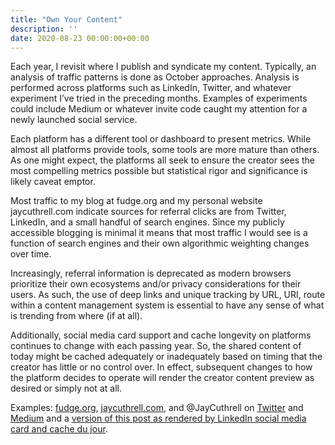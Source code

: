 ```yaml
---
title: "Own Your Content"
description: ''
date: 2020-08-23 00:00:00+00:00
---
```


Each year, I revisit where I publish and syndicate my content. Typically, an analysis of traffic patterns is done as October approaches. Analysis is performed across platforms such as LinkedIn, Twitter, and whatever experiment I’ve tried in the preceding months. Examples of experiments could include Medium or whatever invite code caught my attention for a newly launched social service.

Each platform has a different tool or dashboard to present metrics. While almost all platforms provide tools, some tools are more mature than others. As one might expect, the platforms all seek to ensure the creator sees the most compelling metrics possible but statistical rigor and significance is likely caveat emptor.

Most traffic to my blog at fudge.org and my personal website jaycuthrell.com indicate sources for referral clicks are from Twitter, LinkedIn, and a small handful of search engines. Since my publicly accessible blogging is minimal it means that most traffic I would see is a function of search engines and their own algorithmic weighting changes over time.

Increasingly, referral information is deprecated as modern browsers prioritize their own ecosystems and/or privacy considerations for their users. As such, the use of deep links and unique tracking by URL, URI, route within a content management system is essential to have any sense of what is trending from where (if at all).

Additionally, social media card support and cache longevity on platforms continues to change with each passing year. So, the shared content of today might be cached adequately or inadequately based on timing that the creator has little or no control over. In effect, subsequent changes to how the platform decides to operate will render the creator content preview as desired or simply not at all.

Examples: [fudge.org](https://fudge.org), [jaycuthrell.com](https://jaycuthrell.com), and @JayCuthrell on [Twitter](https://web.archive.org/web/20230000000000*/https://twitter.com/jaycuthrell) and [Medium](https://medium.com/@JayCuthrell) and a [version of this post as rendered by LinkedIn social media card and cache du jour](https://www.linkedin.com/pulse/period-reminder-own-your-content-jay-cuthrell).

